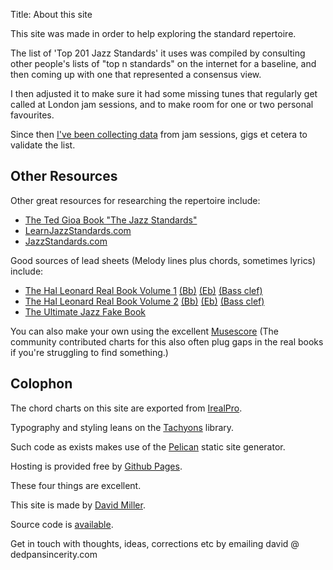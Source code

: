 Title: About this site

This site was made in order to help exploring the standard repertoire.

The list of 'Top 201 Jazz Standards' it uses was compiled by consulting other
people's lists of "top n standards" on the internet for a baseline, and then
coming up with one that represented a consensus view.

I then adjusted it to make sure it had some missing tunes that regularly get called
at London jam sessions, and to make room for one or two personal favourites.

Since then [I've been collecting data](/pages/the-top-25-jazz-standards.html) from jam sessions, gigs et cetera to validate
the list.

<h2 class="f2 bg-black-90 white sans-serif fw1 ">Other Resources</h2>

Other great resources for researching the repertoire include:

* [The Ted Gioa Book "The Jazz Standards"](https://amzn.to/2N2vt4C)
* [LearnJazzStandards.com](https://www.learnjazzstandards.com/)
* [JazzStandards.com](http://jazzstandards.com/)

Good sources of lead sheets (Melody lines plus chords, sometimes lyrics) include:

* [The Hal Leonard Real Book Volume 1](https://amzn.to/2yT8vov) [(Bb)](https://amzn.to/2yV3bRo) [(Eb)](https://amzn.to/2yQLkLs) [(Bass clef)](https://amzn.to/2yYGITr)
* [The Hal Leonard Real Book Volume 2](https://amzn.to/2McSkuZ) [(Bb)](https://amzn.to/2McSu5z) [(Eb)](https://amzn.to/2McSKBz) [(Bass clef)](https://amzn.to/2YY8IW7)
* [The Ultimate Jazz Fake Book](https://amzn.to/2YWy8n3)

You can also make your own using the excellent [Musescore](https://musescore.com/) (The community contributed charts for this also often
plug gaps in the real books if you're struggling to find something.)

<h2 class="f2 bg-black-90 white sans-serif fw1 ">Colophon</h2>

The chord charts on this site are exported from [IrealPro](https://irealpro.com/).

Typography and styling leans on the [Tachyons](http://tachyons.io/) library.

Such code as exists makes use of the [Pelican](https://getpelican.com) static site generator.

Hosting is provided free by [Github Pages](https://pages.github.com).

These four things are excellent.

This site is made by [David Miller](https://www.facebook.com/ThatDavidMillerMusic).

Source code is [available](https://github.com/davidmiller/repertoire).

Get in touch with thoughts, ideas, corrections etc by emailing david @ dedpansincerity.com
